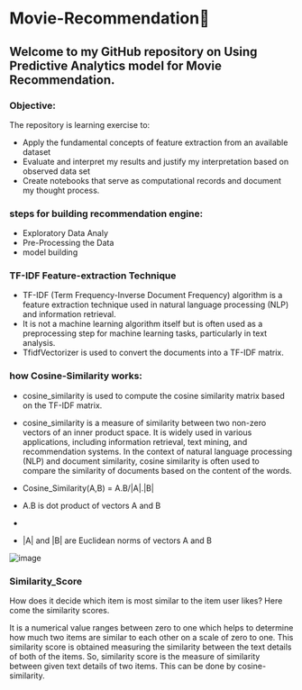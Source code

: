 # Movie-Recommendation🎥

## Welcome to my GitHub repository on Using Predictive Analytics model for Movie Recommendation.

### Objective:

The repository is  learning exercise to:
* Apply the fundamental concepts of feature extraction from an available dataset
* Evaluate and interpret my results and justify my interpretation based on observed data set
* Create notebooks that serve as computational records and document my thought process. 

### steps for building recommendation engine:

* Exploratory Data Analy
* Pre-Processing the Data
* model building

### TF-IDF Feature-extraction  Technique
* TF-IDF (Term Frequency-Inverse Document Frequency) algorithm is a feature extraction technique used in natural language processing (NLP) and information retrieval.
* It is not a machine learning algorithm itself but is often used as a preprocessing step for machine learning tasks, particularly in text analysis.
* TfidfVectorizer is used to convert the documents into a TF-IDF matrix.

### how Cosine-Similarity works:
* cosine_similarity is used to compute the cosine similarity matrix based on the TF-IDF matrix.


* cosine_similarity is a measure of similarity between two non-zero vectors of an inner product space. It is widely used in various applications, including information retrieval, text mining, and recommendation systems. In the context of natural language processing (NLP) and document similarity, cosine similarity is often used to compare the similarity of documents based on the content of the words.

* Cosine_Similarity(A,B) = A.B/|A|.|B|

* A.B is dot product of vectors A and B
* 
* |A| and |B| are Euclidean norms of vectors A and B
  

![image](https://user-images.githubusercontent.com/36665975/70401457-a7530680-1a55-11ea-9158-97d4e8515ca4.png)


### Similarity_Score


How does it decide which item is most similar to the item user likes? Here come the similarity scores.

It is a numerical value ranges between zero to one which helps to determine how much two items are similar to each other on a scale of zero to one. This similarity score is obtained measuring the similarity between the text details of both of the items. So, similarity score is the measure of similarity between given text details of two items. This can be done by cosine-similarity.


